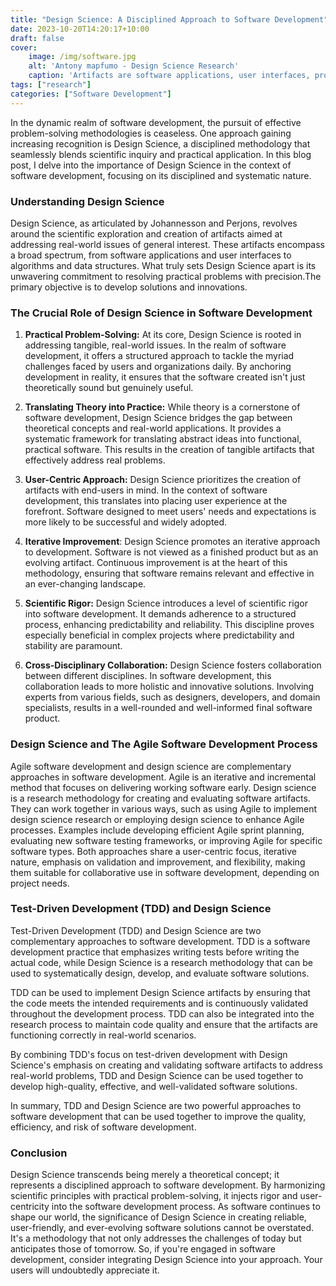 ```yaml
---
title: "Design Science: A Disciplined Approach to Software Development"
date: 2023-10-20T14:20:17+10:00
draft: false
cover:
    image: /img/software.jpg
    alt: 'Antony mapfumo - Design Science Research'
    caption: 'Artifacts are software applications, user interfaces, prototypes, Prototypes, etc.'
tags: ["research"]
categories: ["Software Development"]
---
```



In the dynamic realm of software development, the pursuit of effective problem-solving methodologies is ceaseless. One approach gaining increasing recognition is Design Science, a disciplined methodology that seamlessly blends scientific inquiry and practical application. In this blog post, I delve into the importance of Design Science in the context of software development, focusing on its disciplined and systematic nature.

### Understanding Design Science

Design Science, as articulated by Johannesson and Perjons, revolves around the scientific exploration and creation of artifacts aimed at addressing real-world issues of general interest. These artifacts encompass a broad spectrum, from software applications and user interfaces to algorithms and data structures. What truly sets Design Science apart is its unwavering commitment to resolving practical problems with precision.The primary objective is to develop solutions and innovations.

### The Crucial Role of Design Science in Software Development

1. **Practical Problem-Solving:** At its core, Design Science is rooted in addressing tangible, real-world issues. In the realm of software development, it offers a structured approach to tackle the myriad challenges faced by users and organizations daily. By anchoring development in reality, it ensures that the software created isn't just theoretically sound but genuinely useful.

2. **Translating Theory into Practice:** While theory is a cornerstone of software development, Design Science bridges the gap between theoretical concepts and real-world applications. It provides a systematic framework for translating abstract ideas into functional, practical software. This results in the creation of tangible artifacts that effectively address real problems.

3. **User-Centric Approach:** Design Science prioritizes the creation of artifacts with end-users in mind. In the context of software development, this translates into placing user experience at the forefront. Software designed to meet users' needs and expectations is more likely to be successful and widely adopted.

4. **Iterative Improvement**: Design Science promotes an iterative approach to development. Software is not viewed as a finished product but as an evolving artifact. Continuous improvement is at the heart of this methodology, ensuring that software remains relevant and effective in an ever-changing landscape.

5. **Scientific Rigor:** Design Science introduces a level of scientific rigor into software development. It demands adherence to a structured process, enhancing predictability and reliability. This discipline proves especially beneficial in complex projects where predictability and stability are paramount.

6. **Cross-Disciplinary Collaboration:** Design Science fosters collaboration between different disciplines. In software development, this collaboration leads to more holistic and innovative solutions. Involving experts from various fields, such as designers, developers, and domain specialists, results in a well-rounded and well-informed final software product.


### Design Science and The Agile Software Development Process ###

Agile software development and design science are complementary approaches in software development. Agile is an iterative and incremental method that focuses on delivering working software early. Design science is a research methodology for creating and evaluating software artifacts. They can work together in various ways, such as using Agile to implement design science research or employing design science to enhance Agile processes. Examples include developing efficient Agile sprint planning, evaluating new software testing frameworks, or improving Agile for specific software types. Both approaches share a user-centric focus, iterative nature, emphasis on validation and improvement, and flexibility, making them suitable for collaborative use in software development, depending on project needs.


### Test-Driven Development (TDD) and Design Science ###

Test-Driven Development (TDD) and Design Science are two complementary approaches to software development. TDD is a software development practice that emphasizes writing tests before writing the actual code, while Design Science is a research methodology that can be used to systematically design, develop, and evaluate software solutions.

TDD can be used to implement Design Science artifacts by ensuring that the code meets the intended requirements and is continuously validated throughout the development process. TDD can also be integrated into the research process to maintain code quality and ensure that the artifacts are functioning correctly in real-world scenarios.

By combining TDD's focus on test-driven development with Design Science's emphasis on creating and validating software artifacts to address real-world problems, TDD and Design Science can be used together to develop high-quality, effective, and well-validated software solutions.

In summary, TDD and Design Science are two powerful approaches to software development that can be used together to improve the quality, efficiency, and risk of software development.


### Conclusion ###

Design Science transcends being merely a theoretical concept; it represents a disciplined approach to software development. By harmonizing scientific principles with practical problem-solving, it injects rigor and user-centricity into the software development process. As software continues to shape our world, the significance of Design Science in creating reliable, user-friendly, and ever-evolving software solutions cannot be overstated. It's a methodology that not only addresses the challenges of today but anticipates those of tomorrow. So, if you're engaged in software development, consider integrating Design Science into your approach. Your users will undoubtedly appreciate it.